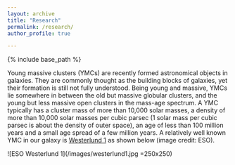 ```yaml
---
layout: archive
title: "Research"
permalink: /research/
author_profile: true

---
```


{% include base_path %}

Young massive clusters (YMCs) are recently formed astronomical objects in galaxies. They are commonly thought as the building blocks of galaxies, yet their formation is still not fully understood. Being young and massive, YMCs lie somewhere in between the old but massive globular clusters, and the young but less massive open clusters in the mass-age spectrum. A YMC typically has a cluster mass of more than 10,000 solar masses, a density of more than 10,000 solar masses per cubic parsec (1 solar mass per cubic parsec is about the density of outer space), an age of less than 100 million years and a small age spread of a few million years. A relatively well known YMC in our galaxy is [Westerlund 1](https://en.wikipedia.org/wiki/Westerlund_1) as shown below (image credit: ESO).

![ESO Westerlund 1](/images/westerlund1.jpg =250x250)
